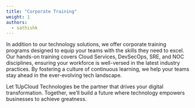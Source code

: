 ```yaml
---
title: "Corporate Training"
weight: 1
authors:
  - sathishk
---
```


In addition to our technology solutions, we offer corporate training programs designed to equip your teams with the skills they need to excel. Our hands-on training covers Cloud Services, DevSecOps, SRE, and NOC disciplines, ensuring your workforce is well-versed in the latest industry practices. By fostering a culture of continuous learning, we help your teams stay ahead in the ever-evolving tech landscape.

Let 1UpCloud Technologies be the partner that drives your digital transformation. Together, we’ll build a future where technology empowers businesses to achieve greatness.